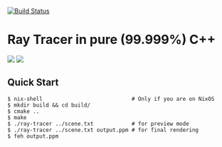 [![Build Status](https://travis-ci.org/tsoding/ray-tracer.svg?branch=master)](https://travis-ci.org/tsoding/ray-tracer)
# Ray Tracer in pure (99.999%) C++

![](https://i.imgur.com/WyFWDAP.png)
![](https://i.imgur.com/MkuvNiA.png)

## Quick Start

```console
$ nix-shell                            # Only if you are on NixOS
$ mkdir build && cd build/
$ cmake ..
$ make
$ ./ray-tracer ../scene.txt            # for preview mode
$ ./ray-tracer ../scene.txt output.ppm # for final rendering
$ feh output.ppm
```

